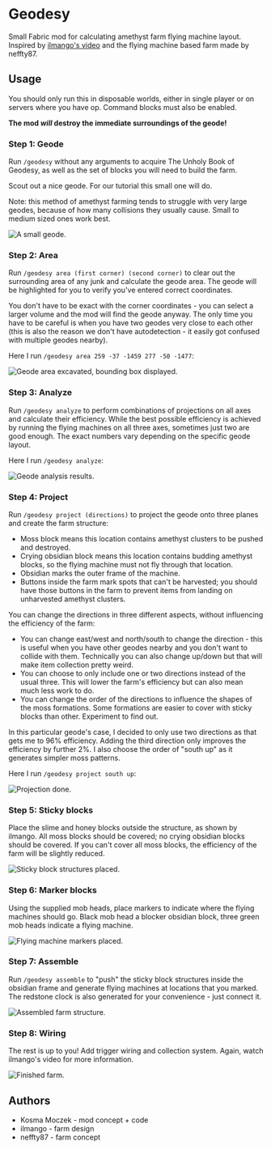 # Geodesy

Small Fabric mod for calculating amethyst farm flying machine layout.
Inspired by [ilmango's video](https://www.youtube.com/watch?v=fY90xF3ug84) and
the flying machine based farm made by neffty87.

## Usage

You should only run this in disposable worlds, either in single player or on servers
where you have op. Command blocks must also be enabled.

**The mod *will* destroy the immediate surroundings of the geode!**

### Step 1: Geode

Run `/geodesy` without any arguments to acquire The Unholy Book of Geodesy,
as well as the set of blocks you will need to build the farm.

Scout out a nice geode. For our tutorial this small one will do.

Note: this method of amethyst farming tends to struggle with very large geodes,
because of how many collisions they usually cause. Small to medium sized ones
work best.

![A small geode.](https://raw.githubusercontent.com/kosma/geodesy-fabric/master/assets/geode1.png)

### Step 2: Area

Run `/geodesy area (first corner) (second corner)` to clear out the surrounding
area of any junk and calculate the geode area. The geode will be highlighted for you
to verify you've entered correct coordinates.

You don't have to be exact with the corner coordinates - you can select a larger
volume and the mod will find the geode anyway. The only time you have to be careful
is when you have two geodes very close to each other (this is also the reason we don't
have autodetection - it easily got confused with multiple geodes nearby).

Here I run `/geodesy area 259 -37 -1459 277 -50 -1477`:

![Geode area excavated, bounding box displayed.](https://raw.githubusercontent.com/kosma/geodesy-fabric/master/assets/geode2.png)

### Step 3: Analyze

Run `/geodesy analyze` to perform combinations of projections on all axes and calculate
their efficiency. While the best possible efficiency is achieved by running the flying
machines on all three axes, sometimes just two are good enough. The exact numbers vary
depending on the specific geode layout.

Here I run `/geodesy analyze`:

![Geode analysis results.](https://raw.githubusercontent.com/kosma/geodesy-fabric/master/assets/geode3.png)

### Step 4: Project

Run `/geodesy project (directions)` to project the geode onto three planes and create
the farm structure:

* Moss block means this location contains amethyst clusters to be pushed and destroyed.
* Crying obsidian block means this location contains budding amethyst blocks, so
  the flying machine must not fly through that location.
* Obsidian marks the outer frame of the machine.
* Buttons inside the farm mark spots that can't be harvested; you should have those
  buttons in the farm to prevent items from landing on unharvested amethyst clusters.

You can change the directions in three different aspects, without influencing the
efficiency of the farm:

* You can change east/west and north/south to change the direction - this is useful
  when you have other geodes nearby and you don't want to collide with them. Technically
  you can also change up/down but that will make item collection pretty weird.
* You can choose to only include one or two directions instead of the usual three.
  This will lower the farm's efficiency but can also mean much less work to do.
* You can change the order of the directions to influence the shapes of the moss formations.
  Some formations are easier to cover with sticky blocks than other. Experiment to find out.

In this particular geode's case, I decided to only use two directions as that gets me to 96% efficiency.
Adding the third direction only improves the efficiency by further 2%. I also choose the order of
"south up" as it generates simpler moss patterns.

Here I run `/geodesy project south up`:

![Projection done.](https://raw.githubusercontent.com/kosma/geodesy-fabric/master/assets/geode4.png)

### Step 5: Sticky blocks

Place the slime and honey blocks outside the structure, as shown by ilmango. All moss
blocks should be covered; no crying obsidian blocks should be covered. If you can't cover
all moss blocks, the efficiency of the farm will be slightly reduced.

![Sticky block structures placed.](https://raw.githubusercontent.com/kosma/geodesy-fabric/master/assets/geode5.png)

### Step 6: Marker blocks

Using the supplied mob heads, place markers to indicate where the flying machines
should go. Black mob head a blocker obsidian block, three green mob heads indicate
a flying machine.

![Flying machine markers placed.](https://raw.githubusercontent.com/kosma/geodesy-fabric/master/assets/geode6.png)

### Step 7: Assemble

Run `/geodesy assemble` to "push" the sticky block structures inside the obsidian frame
and generate flying machines at locations that you marked. The redstone clock is also 
generated for your convenience - just connect it.

![Assembled farm structure.](https://raw.githubusercontent.com/kosma/geodesy-fabric/master/assets/geode7.png)

### Step 8: Wiring

The rest is up to you! Add trigger wiring and collection system. Again, watch ilmango's video for more information.

![Finished farm.](https://raw.githubusercontent.com/kosma/geodesy-fabric/master/assets/geode8.png)

## Authors

* Kosma Moczek - mod concept + code
* ilmango - farm design
* neffty87 - farm concept
